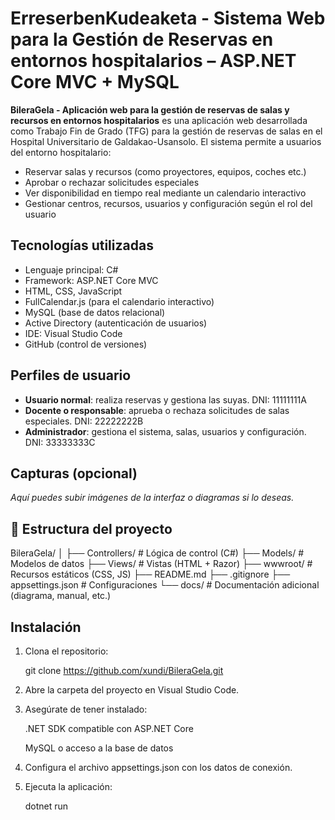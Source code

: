 # ErreserbenKudeaketa - Sistema Web para la Gestión de Reservas en entornos hospitalarios – ASP.NET Core MVC + MySQL


**BileraGela - Aplicación web para la gestión de reservas de salas y recursos en entornos hospitalarios** es una aplicación web desarrollada como Trabajo Fin de Grado (TFG) para la gestión de reservas de salas en el Hospital Universitario de Galdakao-Usansolo. 
El sistema permite a usuarios del entorno hospitalario:
- Reservar salas y recursos (como proyectores, equipos, coches etc.)
- Aprobar o rechazar solicitudes especiales
- Ver disponibilidad en tiempo real mediante un calendario interactivo
- Gestionar centros, recursos, usuarios y configuración según el rol del usuario

## Tecnologías utilizadas

- Lenguaje principal: C#
- Framework: ASP.NET Core MVC
- HTML, CSS, JavaScript
- FullCalendar.js (para el calendario interactivo)
- MySQL (base de datos relacional)
- Active Directory (autenticación de usuarios)
- IDE: Visual Studio Code
- GitHub (control de versiones)

## Perfiles de usuario

- **Usuario normal**: realiza reservas y gestiona las suyas. DNI: 11111111A
- **Docente o responsable**: aprueba o rechaza solicitudes de salas especiales. DNI: 22222222B
- **Administrador**: gestiona el sistema, salas, usuarios y configuración. DNI: 33333333C

## Capturas (opcional)
_Aquí puedes subir imágenes de la interfaz o diagramas si lo deseas._

## 📁 Estructura del proyecto 


BileraGela/
│
├── Controllers/          # Lógica de control (C#)
├── Models/               # Modelos de datos
├── Views/                # Vistas (HTML + Razor)
├── wwwroot/              # Recursos estáticos (CSS, JS)
├── README.md
├── .gitignore
├── appsettings.json      # Configuraciones
└── docs/                 # Documentación adicional (diagrama, manual, etc.)

## Instalación


1. Clona el repositorio:
   
   git clone https://github.com/xundi/BileraGela.git

2. Abre la carpeta del proyecto en Visual Studio Code.

3. Asegúrate de tener instalado:

   .NET SDK compatible con ASP.NET Core

   MySQL o acceso a la base de datos

4. Configura el archivo appsettings.json con los datos de conexión.

5. Ejecuta la aplicación:

   dotnet run

